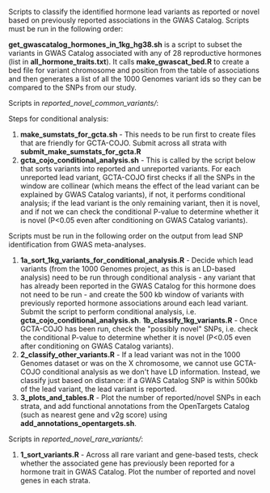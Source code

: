 Scripts to classify the identified hormone lead variants as reported or novel based on previously reported associations in the GWAS Catalog. Scripts must be run in the following order:

**get_gwascatalog_hormones_in_1kg_hg38.sh** is a script to subset the variants in GWAS Catalog associated with any of 28 reproductive hormones (list in **all_hormone_traits.txt**). It calls **make_gwascat_bed.R** to create a bed file for variant chromosome and position from the table of associations and then generates a list of all the 1000 Genomes variant ids so they can be compared to the SNPs from our study.

Scripts in *reported_novel_common_variants/*:

Steps for conditional analysis:

1. **make_sumstats_for_gcta.sh** - This needs to be run first to create files that are friendly for GCTA-COJO. Submit across all strata with **submit_make_sumstats_for_gcta.R**
2. **gcta_cojo_conditional_analysis.sh** - This is called by the script below that sorts variants into reported and unreported variants. For each unreported lead variant, GCTA-COJO first checks if all the SNPs in the window are collinear (which means the effect of the lead variant can be explained by GWAS Catalog variants), if not, it performs conditional analysis; if the lead variant is the only remaining variant, then it is novel, and if not we can check the conditional P-value to determine whether it is novel (P<0.05 even after conditioning on GWAS Catalog variants).

Scripts must be run in the following order on the output from lead SNP identification from GWAS meta-analyses.

1. **1a_sort_1kg_variants_for_conditional_analysis.R** - Decide which lead variants (from the 1000 Genomes project, as this is an LD-based analysis) need to be run through conditional analysis - any variant that has already been reported in the GWAS Catalog for this hormone does not need to be run - and create the 500 kb window of variants with previously reported hormone associations around each lead variant. Submit the script to perform conditional analysis, i.e. **gcta_cojo_conditional_analysis.sh**.
**1b_classify_1kg_variants.R** - Once GCTA-COJO has been run, check the "possibly novel" SNPs, i.e. check the conditional P-value to determine whether it is novel (P<0.05 even after conditioning on GWAS Catalog variants).
2. **2_classify_other_variants.R** - If a lead variant was not in the 1000 Genomes dataset or was on the X chromosome, we cannot use GCTA-COJO conditional analysis as we don't have LD information. Instead, we classify just based on distance: if a GWAS Catalog SNP is within 500kb of the lead variant, the lead variant is reported. 
3. **3_plots_and_tables.R** - Plot the number of reported/novel SNPs in each strata, and add functional annotations from the OpenTargets Catalog (such as nearest gene and v2g score) using **add_annotations_opentargets.sh**. 

Scripts in *reported_novel_rare_variants/*:

1. **1_sort_variants.R** - Across all rare variant and gene-based tests, check whether the associated gene has previously been reported for a hormone trait in GWAS Catalog. Plot the number of reported and novel genes in each strata.
